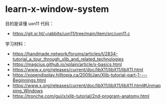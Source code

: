 # learn-x-window-system

目的是读懂 uxn11 代码：

- https://git.sr.ht/~rabbits/uxn11/tree/main/item/src/uxn11.c

学习材料：

- https://handmade.network/forums/articles/t/2834-tutorial_a_tour_through_xlib_and_related_technologies
- https://magcius.github.io/xplain/article/x-basics.html
- https://www.x.org/releases/current/doc/libX11/libX11/libX11.html
- https://xopendisplay.hilltopia.ca/2009/Jan/Xlib-tutorial-part-1----Beginnings.html
- https://www.x.org/releases/current/doc/libX11/libX11/libX11.html#Unmapping_Windows
- https://tronche.com/gui/x/xlib-tutorial/2nd-program-anatomy.html

